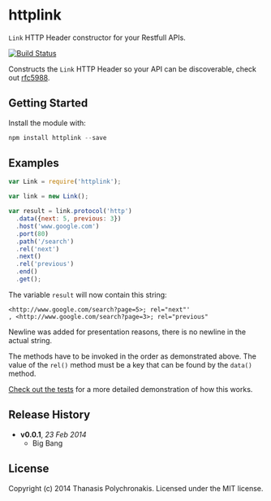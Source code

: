 # httplink 

`Link` HTTP Header constructor for your Restfull APIs.

[![Build Status](https://secure.travis-ci.org/thanpolas/httplink.png?branch=master)](http://travis-ci.org/thanpolas/httplink)

Constructs the `Link` HTTP Header so your API can be discoverable, check out [rfc5988](http://tools.ietf.org/html/rfc5988).

## Getting Started

Install the module with: 

```js
npm install httplink --save
```

## Examples

```javascript
var Link = require('httplink');

var link = new Link();

var result = link.protocol('http')
  .data({next: 5, previous: 3})
  .host('www.google.com')
  .port(80)
  .path('/search')
  .rel('next')
  .next()
  .rel('previous')
  .end()
  .get();
```

The variable `result` will now contain this string:

```
<http://www.google.com/search?page=5>; rel="next"'
, <http://www.google.com/search?page=3>; rel="previous"
```

Newline was added for presentation reasons, there is no newline in the actual string.

The methods have to be invoked in the order as demonstrated above. The value of the `rel()` method must be a key that can be found by the `data()` method.

[Check out the tests](https://github.com/thanpolas/httplink/blob/master/test/httplink.test.js) for a more detailed demonstration of how this works.


## Release History
- **v0.0.1**, *23 Feb 2014*
    - Big Bang
    
## License
Copyright (c) 2014 Thanasis Polychronakis. Licensed under the MIT license.
